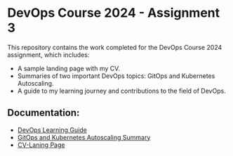 # DevOps Course 2024 - Assignment 3

This repository contains the work completed for the DevOps Course 2024 assignment, which includes:

- A sample landing page with my CV.
- Summaries of two important DevOps topics: GitOps and Kubernetes Autoscaling.
- A guide to my learning journey and contributions to the field of DevOps.

## Documentation:
- [DevOps Learning Guide](https://github.com/ayeshasajid1034/my_cv/blob/main/docs)
- [GitOps and Kubernetes Autoscaling Summary](docs/gitops-kubernetes-summary.md)
- [CV-Laning Page](https://ayeshasajid1034.github.io/my_cv/)
